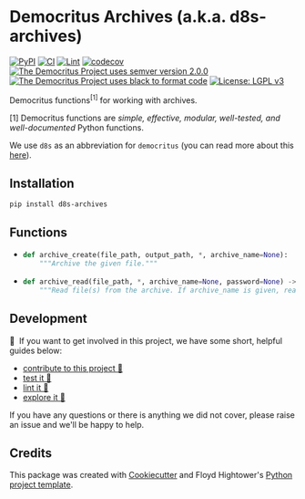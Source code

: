 # Democritus Archives (a.k.a. d8s-archives)

[![PyPI](https://img.shields.io/pypi/v/d8s-archives.svg)](https://pypi.python.org/pypi/d8s-archives)
[![CI](https://github.com/democritus-project/d8s-archives/workflows/CI/badge.svg)](https://github.com/democritus-project/d8s-archives/actions)
[![Lint](https://github.com/democritus-project/d8s-archives/workflows/Lint/badge.svg)](https://github.com/democritus-project/d8s-archives/actions)
[![codecov](https://codecov.io/gh/democritus-project/d8s-archives/branch/main/graph/badge.svg?token=V0WOIXRGMM)](https://codecov.io/gh/democritus-project/d8s-archives)
[![The Democritus Project uses semver version 2.0.0](https://img.shields.io/badge/-semver%20v2.0.0-22bfda)](https://semver.org/spec/v2.0.0.html)
[![The Democritus Project uses black to format code](https://img.shields.io/badge/code%20style-black-000000.svg)](https://github.com/psf/black)
[![License: LGPL v3](https://img.shields.io/badge/License-LGPL%20v3-blue.svg)](https://choosealicense.com/licenses/lgpl-3.0/)

Democritus functions<sup>[1]</sup> for working with archives.

[1] Democritus functions are <i>simple, effective, modular, well-tested, and well-documented</i> Python functions.

We use `d8s` as an abbreviation for `democritus` (you can read more about this [here](https://github.com/democritus-project/roadmap#what-is-d8s)).

## Installation

```
pip install d8s-archives
```

## Functions

  - ```python
    def archive_create(file_path, output_path, *, archive_name=None):
        """Archive the given file."""
    ```
  - ```python
    def archive_read(file_path, *, archive_name=None, password=None) -> Iterable[Tuple[str, str]]:
        """Read file(s) from the archive. If archive_name is given, read only that file; otherwise, read all files."""
    ```

## Development

👋 &nbsp;If you want to get involved in this project, we have some short, helpful guides below:

- [contribute to this project 🥇][contributing]
- [test it 🧪][local-dev]
- [lint it 🧹][local-dev]
- [explore it 🔭][local-dev]

If you have any questions or there is anything we did not cover, please raise an issue and we'll be happy to help.

## Credits

This package was created with [Cookiecutter](https://github.com/audreyr/cookiecutter) and Floyd Hightower's [Python project template](https://github.com/fhightower-templates/python-project-template).

[contributing]: https://github.com/democritus-project/.github/blob/main/CONTRIBUTING.md#contributing-a-pr-
[local-dev]: https://github.com/democritus-project/.github/blob/main/CONTRIBUTING.md#local-development-